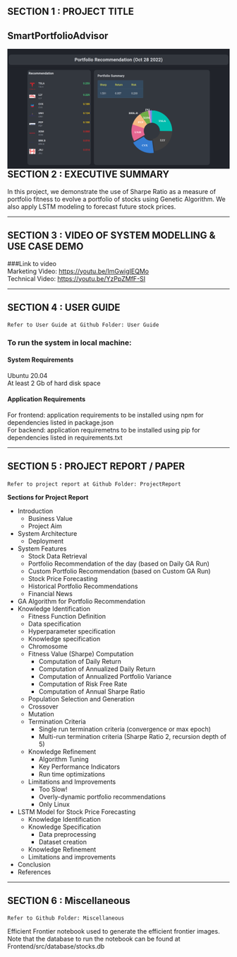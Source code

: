 ## SECTION 1 : PROJECT TITLE
## SmartPortfolioAdvisor

<img src="./img/SmartPortfolioAdvisor.png"
     style="float: left; margin-right: 0px;" />

---

## SECTION 2 : EXECUTIVE SUMMARY

In this project, we demonstrate the use of Sharpe Ratio as a measure of portfolio fitness to evolve a portfolio of stocks using Genetic Algorithm. We also apply LSTM modeling to forecast future stock prices.

---

## SECTION 3 : VIDEO OF SYSTEM MODELLING & USE CASE DEMO

###Link to video<br />
Marketing Video: https://youtu.be/ImGwigIEQMo <br />
Technical Video: https://youtu.be/YzPpZMfF-SI <br />

---

## SECTION 4 : USER GUIDE

`Refer to User Guide at Github Folder: User Guide`

### To run the system in local machine:
#### System Requirements
Ubuntu 20.04  <br />
At least 2 Gb of hard disk space

#### Application Requirements
For frontend: application requirements to be installed using npm for dependencies listed in package.json <br />
For backend: application requiremetns to be installed using pip for dependencies listed in requirements.txt



---
## SECTION 5 : PROJECT REPORT / PAPER

`Refer to project report at Github Folder: ProjectReport`

**Sections for Project Report**
- Introduction
  - Business Value
  - Project Aim
- System Architecture
  - Deployment
- System Features
  - Stock Data Retrieval
  - Portfolio Recommendation of the day (based on Daily GA Run)
  - Custom Portfolio Recommendation (based on Custom GA Run)
  - Stock Price Forecasting
  - Historical Portfolio Recommendations
  - Financial News
- GA Algorithm for Portfolio Recommendation
- Knowledge Identification
    - Fitness Function Definition
    - Data specification
    - Hyperparameter specification
  - Knowledge specification
  - Chromosome
  - Fitness Value (Sharpe) Computation
    - Computation of Daily Return
    - Computation of Annualized Daily Return
    - Computation of Annualized Portfolio Variance
    - Computation of Risk Free Rate
    - Computation of Annual Sharpe Ratio
  - Population Selection and Generation
  - Crossover
  - Mutation
  - Termination Criteria
    - Single run termination criteria (convergence or max epoch)
    - Multi-run termination criteria (Sharpe Ratio 2, recursion depth of 5)
  - Knowledge Refinement
    - Algorithm Tuning
    - Key Performance Indicators
    - Run time optimizations
  - Limitations and Improvements
    - Too Slow!
    - Overly-dynamic portfolio recommendations
    - Only Linux
- LSTM Model for Stock Price Forecasting
  - Knowledge Identification
  - Knowledge Specification
    - Data preprocessing
    - Dataset creation
  - Knowledge Refinement
  - Limitations and improvements
- Conclusion
- References

---
## SECTION 6 : Miscellaneous

`Refer to Github Folder: Miscellaneous`

Efficient Frontier notebook used to generate the efficient frontier images. Note that the database to run the notebook can be found at Frontend/src/database/stocks.db
